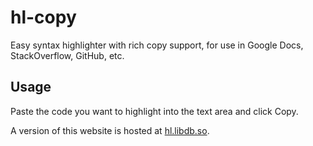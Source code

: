 # hl-copy

Easy syntax highlighter with rich copy support, for use in Google Docs,
StackOverflow, GitHub, etc.

## Usage

Paste the code you want to highlight into the text area and click Copy.

A version of this website is hosted at [hl.libdb.so](https://hl.libdb.so/).
